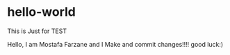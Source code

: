 # hello-world
This is Just for TEST

Hello, I am Mostafa Farzane and I Make and commit changes!!!!
good luck:)
